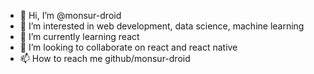 - 👋 Hi, I’m @monsur-droid
- 👀 I’m interested in web development, data science, machine learning
- 🌱 I’m currently learning react
- 💞️ I’m looking to collaborate on react and react native
- 📫 How to reach me github/monsur-droid

<!---
monsur-droid/monsur-droid is a ✨ special ✨ repository because its `README.md` (this file) appears on your GitHub profile.
You can click the Preview link to take a look at your changes.
--->
